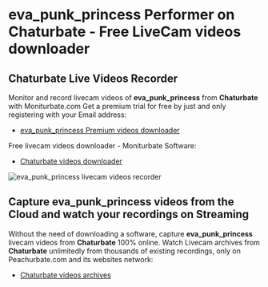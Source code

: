 # eva_punk_princess Performer on Chaturbate - Free LiveCam videos downloader

## Chaturbate Live Videos Recorder

Monitor and record livecam videos of **eva_punk_princess** from **Chaturbate** with Moniturbate.com
Get a premium trial for free by just and only registering with your Email address:
* [eva_punk_princess Premium videos downloader](https://moniturbate.com/request-demo-licence-key.html)

Free livecam videos downloader - Moniturbate Software:
* [Chaturbate videos downloader](https://moniturbate.com/moniturbate-download-software.html)

![eva_punk_princess livecam videos recorder](https://peachurnet.com/templates/moniturbate-software.png)


## Capture eva_punk_princess videos from the Cloud and watch your recordings on Streaming

Without the need of downloading a software, capture **eva_punk_princess** livecam videos from **Chaturbate** 100% online.
Watch Livecam archives from **Chaturbate** unlimitedly from thousands of existing recordings, only on Peachurbate.com and its websites network:
* [Chaturbate videos archives](https://peachurnet.com/)